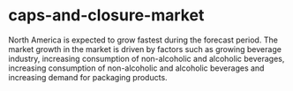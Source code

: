 # caps-and-closure-market
North America is expected to grow fastest during the forecast period. The market growth in the market is driven by factors such as growing beverage industry, increasing consumption of non-alcoholic and alcoholic beverages, increasing consumption of non-alcoholic and alcoholic beverages and increasing demand for packaging products.
